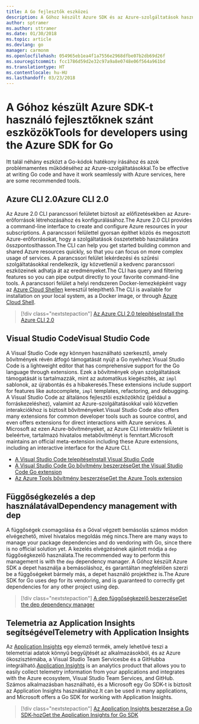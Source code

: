 ```yaml
---
title: A Go fejlesztők eszközei
description: A Góhoz készült Azure SDK és az Azure-szolgáltatások használatára szolgáló eszközök
author: sptramer
ms.author: sttramer
ms.date: 01/30/2018
ms.topic: article
ms.devlang: go
manager: carmonm
ms.openlocfilehash: 054965eb1ea4f1a7556e2968dfbe07b2db69d26f
ms.sourcegitcommit: fcc1786d59d2e32c97a9a8e0748e06f564a961bd
ms.translationtype: HT
ms.contentlocale: hu-HU
ms.lasthandoff: 03/23/2018
---
```

# <a name="tools-for-developers-using-the-azure-sdk-for-go"></a><span data-ttu-id="34b72-103">A Góhoz készült Azure SDK-t használó fejlesztőknek szánt eszközök</span><span class="sxs-lookup"><span data-stu-id="34b72-103">Tools for developers using the Azure SDK for Go</span></span>

<span data-ttu-id="34b72-104">Itt talál néhány eszközt a Go-kódok hatékony írásához és azok problémamentes működéséhez az Azure-szolgáltatásokkal.</span><span class="sxs-lookup"><span data-stu-id="34b72-104">To be effective at writing Go code and have it work seamlessly with Azure services, here are some recommended tools.</span></span>

## <a name="azure-cli-20"></a><span data-ttu-id="34b72-105">Azure CLI 2.0</span><span class="sxs-lookup"><span data-stu-id="34b72-105">Azure CLI 2.0</span></span>

<span data-ttu-id="34b72-106">Az Azure 2.0 CLI parancssori felületet biztosít az előfizetésekben az Azure-erőforrások létrehozásához és konfigurálásához.</span><span class="sxs-lookup"><span data-stu-id="34b72-106">The Azure 2.0 CLI provides a command-line interface to create and configure Azure resources in your subscriptions.</span></span> <span data-ttu-id="34b72-107">A parancssori felülettel gyorsan építhet közös és megosztott Azure-erőforrásokat, hogy a szolgáltatások összetettebb használatára összpontosíthasson.</span><span class="sxs-lookup"><span data-stu-id="34b72-107">The CLI can help you get started building common and shared Azure resources quickly, so that you can focus on more complex usage of services.</span></span> <span data-ttu-id="34b72-108">A parancssori felület lekérdezési és szűrési szolgáltatásokkal rendelkezik, így közvetlenül a kedvenc parancssori eszközeinek adhatja át az eredményeket.</span><span class="sxs-lookup"><span data-stu-id="34b72-108">The CLI has query and filtering features so you can pipe output directly to your favorite command-line tools.</span></span> <span data-ttu-id="34b72-109">A parancssori felület a helyi rendszeren Docker-lemezképként vagy az [Azure Cloud Shellen](https://docs.microsoft.com/en-us/azure/cloud-shell/overview) keresztül telepíthető.</span><span class="sxs-lookup"><span data-stu-id="34b72-109">The CLI is available for installation on your local system, as a Docker image, or through [Azure Cloud Shell](https://docs.microsoft.com/en-us/azure/cloud-shell/overview).</span></span>

> [!div class="nextstepaction"]
> [<span data-ttu-id="34b72-110">Az Azure CLI 2.0 telepítése</span><span class="sxs-lookup"><span data-stu-id="34b72-110">Install the Azure CLI 2.0</span></span>](/cli/azure/install-azure-cli)

## <a name="visual-studio-code"></a><span data-ttu-id="34b72-111">Visual Studio Code</span><span class="sxs-lookup"><span data-stu-id="34b72-111">Visual Studio Code</span></span>

<span data-ttu-id="34b72-112">A Visual Studio Code egy könnyen használható szerkesztő, amely bővítmények révén átfogó támogatását nyújt a Go nyelvhez.</span><span class="sxs-lookup"><span data-stu-id="34b72-112">Visual Studio Code is a lightweight editor that has comprehensive support for the Go language through extensions.</span></span> <span data-ttu-id="34b72-113">Ezek a bővítmények olyan szolgáltatások támogatását is tartalmazzák, mint az automatikus kiegészítés, az `impl` sablonok, az újrabontás és a hibakeresés.</span><span class="sxs-lookup"><span data-stu-id="34b72-113">These extensions include support for features like autocomplete, `impl` templates, refactoring, and debugging.</span></span> <span data-ttu-id="34b72-114">A Visual Studio Code az általános fejlesztői eszközökhöz (például a forráskezeléshez), valamint az Azure-szolgáltatásokkal való közvetlen interakciókhoz is biztosít bővítményeket.</span><span class="sxs-lookup"><span data-stu-id="34b72-114">Visual Studio Code also offers many extensions for common developer tools such as source control, and even offers extensions for direct interactions with Azure services.</span></span> <span data-ttu-id="34b72-115">A Microsoft az ezen Azure-bővítményeket, az Azure CLI interaktív felületét is beleértve, tartalmazó hivatalos metabővítményt is fenntart.</span><span class="sxs-lookup"><span data-stu-id="34b72-115">Microsoft maintains an official meta-extension including these Azure extensions, including an interactive interface for the Azure CLI.</span></span>

* [<span data-ttu-id="34b72-116">A Visual Studio Code telepítése</span><span class="sxs-lookup"><span data-stu-id="34b72-116">Install Visual Studio Code</span></span>](https://code.visualstudio.com/Download)
* [<span data-ttu-id="34b72-117">A Visual Studio Code Go bővítmény beszerzése</span><span class="sxs-lookup"><span data-stu-id="34b72-117">Get the Visual Studio Code Go extension</span></span>](https://code.visualstudio.com/docs/languages/go)
* [<span data-ttu-id="34b72-118">Az Azure Tools bővítmény beszerzése</span><span class="sxs-lookup"><span data-stu-id="34b72-118">Get the Azure Tools extension</span></span>](https://marketplace.visualstudio.com/items?itemName=ms-vscode.vscode-azureextensionpack)

## <a name="dependency-management-with-dep"></a><span data-ttu-id="34b72-119">Függőségkezelés a dep használatával</span><span class="sxs-lookup"><span data-stu-id="34b72-119">Dependency management with dep</span></span>

<span data-ttu-id="34b72-120">A függőségek csomagolása és a Góval végzett bemásolás számos módon elvégezhető, mivel hivatalos megoldás még nincs.</span><span class="sxs-lookup"><span data-stu-id="34b72-120">There are many ways to manage your package dependencies and do vendoring with Go, since there is no official solution yet.</span></span> <span data-ttu-id="34b72-121">A kezelés elvégzésének ajánlott módja a `dep` függőségkezelő használata.</span><span class="sxs-lookup"><span data-stu-id="34b72-121">The recommended way to perform this management is with the `dep` dependency manager.</span></span> <span data-ttu-id="34b72-122">A Góhoz készült Azure SDK a depet használja a bemásoláshoz, és garantáltan megfelelően szerzi be a függőségeket bármely más, a depet használó projekthez is.</span><span class="sxs-lookup"><span data-stu-id="34b72-122">The Azure SDK for Go uses dep for its vendoring, and is guaranteed to correctly get dependencies for any other project using dep.</span></span>

> [!div class="nextstepaction"]
> [<span data-ttu-id="34b72-123">A dep függőségkezelő beszerzése</span><span class="sxs-lookup"><span data-stu-id="34b72-123">Get the dep dependency manager</span></span>](https://github.com/tools/godep)

## <a name="telemetry-with-application-insights"></a><span data-ttu-id="34b72-124">Telemetria az Application Insights segítségével</span><span class="sxs-lookup"><span data-stu-id="34b72-124">Telemetry with Application Insights</span></span>

<span data-ttu-id="34b72-125">Az [Application Insights](https://azure.microsoft.com/en-us/services/application-insights/) egy elemző termék, amely lehetővé teszi a telemetriai adatok könnyű begyűjtését az alkalmazásokból, és az Azure ökoszisztémába, a Visual Studio Team Servicesbe és a GitHubba integrálható.</span><span class="sxs-lookup"><span data-stu-id="34b72-125">[Application Insights](https://azure.microsoft.com/en-us/services/application-insights/) is an analytics product that allows you to easily collect telemetry information from your applications and integrates with the Azure ecosystem, Visual Studio Team Services, and GitHub.</span></span> <span data-ttu-id="34b72-126">Számos alkalmazásban használható, és a Microsoft egy Go SDK-t is biztosít az Application Insights használatához.</span><span class="sxs-lookup"><span data-stu-id="34b72-126">It can be used in many applications, and Microsoft offers a Go SDK for working with Application Insights.</span></span>

> [!div class="nextstepaction"]
> [<span data-ttu-id="34b72-127">Az Application Insights beszerzése a Go SDK-hoz</span><span class="sxs-lookup"><span data-stu-id="34b72-127">Get the Application Insights for Go SDK</span></span>](https://github.com/Microsoft/ApplicationInsights-Go) 
